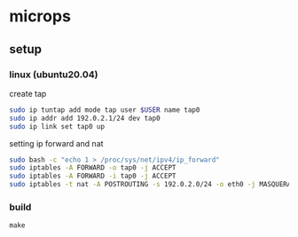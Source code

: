 # microps

## setup

### linux (ubuntu20.04)
create tap
```sh
sudo ip tuntap add mode tap user $USER name tap0
sudo ip addr add 192.0.2.1/24 dev tap0
sudo ip link set tap0 up
```

setting ip forward and nat
```sh
sudo bash -c "echo 1 > /proc/sys/net/ipv4/ip_forward"
sudo iptables -A FORWARD -o tap0 -j ACCEPT
sudo iptables -A FORWARD -i tap0 -j ACCEPT
sudo iptables -t nat -A POSTROUTING -s 192.0.2.0/24 -o eth0 -j MASQUERADE
```

### build

```
make
```
